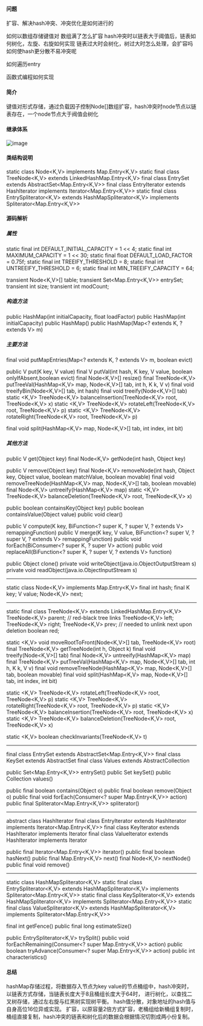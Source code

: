 #### 问题
扩容、解决hash冲突、冲突优化是如何进行的

如何以数组存储键值对
数组满了怎么扩容
hash冲突时以链表大于阈值后，链表如何树化，左旋、右旋如何实现
链表过大时会树化，树过大时怎么处理，会扩容吗
如何使hash更分散不易冲突呢

如何遍历entry

函数式编程如何实现

#### 简介
键值对形式存储，通过负载因子控制Node[]数组扩容，hash冲突时node节点以链表存在，一个node节点大于阀值会树化

#### 继承体系
![image](https://raw.githubusercontent.com/sljie1988/image/master/jdkSourceStudy/HashMapInheritSystem.png?token=AKPZOCLMNKO5IMH7VYVRQSK57FSVQ)
#### 类结构说明
static class Node<K,V> implements Map.Entry<K,V>
static final class TreeNode<K,V> extends LinkedHashMap.Entry<K,V>
final class EntrySet extends AbstractSet<Map.Entry<K,V>>
final class EntryIterator extends HashIterator implements Iterator<Map.Entry<K,V>>
static final class EntrySpliterator<K,V> extends HashMapSpliterator<K,V> implements Spliterator<Map.Entry<K,V>>

#### 源码解析
##### 属性
static final int DEFAULT_INITIAL_CAPACITY = 1 << 4;
static final int MAXIMUM_CAPACITY = 1 << 30;
static final float DEFAULT_LOAD_FACTOR = 0.75f;
static final int TREEIFY_THRESHOLD = 8;
static final int UNTREEIFY_THRESHOLD = 6;
static final int MIN_TREEIFY_CAPACITY = 64;

transient Node<K,V>[] table;
transient Set<Map.Entry<K,V>> entrySet;
transient int size;
transient int modCount;


##### 构造方法
public HashMap(int initialCapacity, float loadFactor)
public HashMap(int initialCapacity)
public HashMap()
public HashMap(Map<? extends K, ? extends V> m)

##### 主要方法
final void putMapEntries(Map<? extends K, ? extends V> m, boolean evict)

public V put(K key, V value)
final V putVal(int hash, K key, V value, boolean onlyIfAbsent,boolean evict)
final Node<K,V>[] resize()
final TreeNode<K,V> putTreeVal(HashMap<K,V> map, Node<K,V>[] tab, int h, K k, V v)
final void treeifyBin(Node<K,V>[] tab, int hash)
final void treeify(Node<K,V>[] tab)
static <K,V> TreeNode<K,V> balanceInsertion(TreeNode<K,V> root, TreeNode<K,V> x)
static <K,V> TreeNode<K,V> rotateLeft(TreeNode<K,V> root, TreeNode<K,V> p)
static <K,V> TreeNode<K,V> rotateRight(TreeNode<K,V> root, TreeNode<K,V> p)

final void split(HashMap<K,V> map, Node<K,V>[] tab, int index, int bit)

##### 其他方法
public V get(Object key)
final Node<K,V> getNode(int hash, Object key)

public V remove(Object key)
final Node<K,V> removeNode(int hash, Object key, Object value, boolean matchValue, boolean movable)
final void removeTreeNode(HashMap<K,V> map, Node<K,V>[] tab, boolean movable)
final Node<K,V> untreeify(HashMap<K,V> map)
static <K,V> TreeNode<K,V> balanceDeletion(TreeNode<K,V> root, TreeNode<K,V> x)

public boolean containsKey(Object key)
public boolean containsValue(Object value)
public void clear()

public V compute(K key, BiFunction<? super K, ? super V, ? extends V> remappingFunction)
public V merge(K key, V value, BiFunction<? super V, ? super V, ? extends V> remappingFunction)
public void forEach(BiConsumer<? super K, ? super V> action)
public void replaceAll(BiFunction<? super K, ? super V, ? extends V> function)

public Object clone()
private void writeObject(java.io.ObjectOutputStream s)
private void readObject(java.io.ObjectInputStream s)

-----------
static class Node<K,V> implements Map.Entry<K,V>
final int hash;
final K key;
V value;
Node<K,V> next;

-----------
static final class TreeNode<K,V> extends LinkedHashMap.Entry<K,V>
TreeNode<K,V> parent;  // red-black tree links
TreeNode<K,V> left;
TreeNode<K,V> right;
TreeNode<K,V> prev;    // needed to unlink next upon deletion
boolean red;

static <K,V> void moveRootToFront(Node<K,V>[] tab, TreeNode<K,V> root)
final TreeNode<K,V> getTreeNode(int h, Object k)
final void treeify(Node<K,V>[] tab)
final Node<K,V> untreeify(HashMap<K,V> map)
final TreeNode<K,V> putTreeVal(HashMap<K,V> map, Node<K,V>[] tab, int h, K k, V v)
final void removeTreeNode(HashMap<K,V> map, Node<K,V>[] tab, boolean movable)
final void split(HashMap<K,V> map, Node<K,V>[] tab, int index, int bit)

static <K,V> TreeNode<K,V> rotateLeft(TreeNode<K,V> root, TreeNode<K,V> p)
static <K,V> TreeNode<K,V> rotateRight(TreeNode<K,V> root, TreeNode<K,V> p)
static <K,V> TreeNode<K,V> balanceInsertion(TreeNode<K,V> root, TreeNode<K,V> x)
static <K,V> TreeNode<K,V> balanceDeletion(TreeNode<K,V> root, TreeNode<K,V> x)

static <K,V> boolean checkInvariants(TreeNode<K,V> t)

-----------
final class EntrySet extends AbstractSet<Map.Entry<K,V>>
final class KeySet extends AbstractSet<K>
final class Values extends AbstractCollection<V>

public Set<Map.Entry<K,V>> entrySet()
public Set<K> keySet()
public Collection<V> values()

public final boolean contains(Object o)
public final boolean remove(Object o)
public final void forEach(Consumer<? super Map.Entry<K,V>> action)
public final Spliterator<Map.Entry<K,V>> spliterator()

-----------
abstract class HashIterator
final class EntryIterator extends HashIterator implements Iterator<Map.Entry<K,V>>
final class KeyIterator extends HashIterator implements Iterator<K>
final class ValueIterator extends HashIterator implements Iterator<V>

public final Iterator<Map.Entry<K,V>> iterator()
public final boolean hasNext()
public final Map.Entry<K,V> next()
final Node<K,V> nextNode()
public final void remove()

-----------
static class HashMapSpliterator<K,V>
static final class EntrySpliterator<K,V> extends HashMapSpliterator<K,V> implements Spliterator<Map.Entry<K,V>>
static final class KeySpliterator<K,V> extends HashMapSpliterator<K,V> implements Spliterator<Map.Entry<K,V>>
static final class ValueSpliterator<K,V> extends HashMapSpliterator<K,V> implements Spliterator<Map.Entry<K,V>>

final int getFence()
public final long estimateSize()

public EntrySpliterator<K,V> trySplit()
public void forEachRemaining(Consumer<? super Map.Entry<K,V>> action)
public boolean tryAdvance(Consumer<? super Map.Entry<K,V>> action)
public int characteristics()

#### 总结
hashMap存储过程，将数据存入节点为key value的节点桶组中，hash冲突时，以链表方式存储，当链表长度大于8且桶组长度大于64时，
进行树化，以查找二叉树存储，通过左右旋与红黑树实现树平衡。
hash值分散，对象地址的hash值与自身高位16位异或实现。
扩容，以原容量2倍方式扩容，老桶组给新桶组复制时，桶组直接复制，hash冲突的链表和树化后的数据会根据情况切割成两小份复制。

